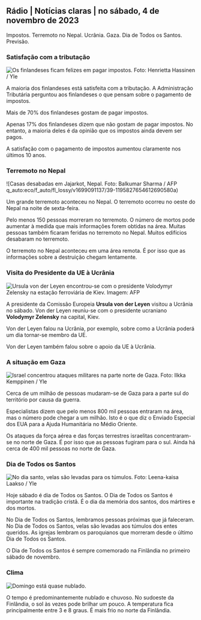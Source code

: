 ## Rádio \| Notícias claras \| no sábado, 4 de novembro de 2023

Impostos. Terremoto no Nepal. Ucrânia. Gaza. Dia de Todos os Santos. Previsão.

### Satisfação com a tributação

![Os finlandeses ficam felizes em pagar impostos. Foto: Henrietta Hassinen / Yle](https://images.cdn.yle.fi/image/upload/c_crop,h_3061,w_5443,x_0,y_226/ar_1.7777777777777777,c_fill,g_faces,h_675,w_1200/dpr_1.0/q_auto:eco/f_auto/fl_lossy/v1692510416/39-115736664dc9b0569c81)

A maioria dos finlandeses está satisfeita com a tributação. A Administração Tributária perguntou aos finlandeses o que pensam sobre o pagamento de impostos.

Mais de 70% dos finlandeses gostam de pagar impostos.

Apenas 17% dos finlandeses dizem que não gostam de pagar impostos. No entanto, a maioria deles é da opinião que os impostos ainda devem ser pagos.

A satisfação com o pagamento de impostos aumentou claramente nos últimos 10 anos.

### Terremoto no Nepal

![Casas desabadas em Jajarkot, Nepal. Foto: Balkumar Sharma / AFP q_auto:eco/f_auto/fl_lossy/v1699091137/39-1195827654612690580a)

Um grande terremoto aconteceu no Nepal. O terremoto ocorreu no oeste do Nepal na noite de sexta-feira.

Pelo menos 150 pessoas morreram no terremoto. O número de mortos pode aumentar à medida que mais informações forem obtidas na área. Muitas pessoas também ficaram feridas no terremoto no Nepal. Muitos edifícios desabaram no terremoto.

O terremoto no Nepal aconteceu em uma área remota. É por isso que as informações sobre a destruição chegam lentamente.

### Visita do Presidente da UE à Ucrânia

![Ursula von der Leyen encontrou-se com o presidente Volodymyr Zelensky na estação ferroviária de Kiev. Imagem: AFP](https://images.cdn.yle.fi/image/upload/c_crop,h_1687,w_3000,x_0,y_305/ar_1.777777777777777,c_fill,g_faces,h_675,w_1200/dpr_1.0/q_auto:eco/f_auto/fl_lossy/v1699098434/39-119583265462e51258c1)

A presidente da Comissão Europeia **Ursula von der Leyen** visitou a Ucrânia no sábado. Von der Leyen reuniu-se com o presidente ucraniano **Volodymyr Zelensky** na capital, Kiev.

Von der Leyen falou na Ucrânia, por exemplo, sobre como a Ucrânia poderá um dia tornar-se membro da UE.

Von der Leyen também falou sobre o apoio da UE à Ucrânia.

### A situação em Gaza

![Israel concentrou ataques militares na parte norte de Gaza. Foto: Ilkka Kemppinen / Yle](https://images.cdn.yle.fi/image/upload/c_crop,h_1121,w_1994,x_5,y_0/ar_1.7777777777777777,c_fill,g_faces,h_675,w_1200/dpr_1.0/q_auto:eco/f_auto/fl_lossy/v1699023208/39-1195711654506b2bc2d4)

Cerca de um milhão de pessoas mudaram-se de Gaza para a parte sul do território por causa da guerra.

Especialistas dizem que pelo menos 800 mil pessoas entraram na área, mas o número pode chegar a um milhão. Isto é o que diz o Enviado Especial dos EUA para a Ajuda Humanitária no Médio Oriente.

Os ataques da força aérea e das forças terrestres israelitas concentraram-se no norte de Gaza. É por isso que as pessoas fugiram para o sul. Ainda há cerca de 400 mil pessoas no norte de Gaza.

### Dia de Todos os Santos

![No dia santo, velas são levadas para os túmulos. Foto: Leena-kaisa Laakso / Yle](https://images.cdn.yle.fi/image/upload/c_crop,h_2268,w_4032,x_0,y_435/ar_1.7777777777777777,c_fill,g_faces,h_675,w_1200/dpr_1.0/q_auto:eco/f_auto/fl_lossy/v1699101771/39-119586665463c1d71d1c)

Hoje sábado é dia de Todos os Santos. O Dia de Todos os Santos é importante na tradição cristã. É o dia da memória dos santos, dos mártires e dos mortos.

No Dia de Todos os Santos, lembramos pessoas próximas que já faleceram. No Dia de Todos os Santos, velas são levadas aos túmulos dos entes queridos. As igrejas lembram os paroquianos que morreram desde o último Dia de Todos os Santos.

O Dia de Todos os Santos é sempre comemorado na Finlândia no primeiro sábado de novembro.

### Clima

![Domingo está quase nublado.](https://images.cdn.yle.fi/image/upload/c_crop,h_1080,w_1919,x_0,y_0/ar_1.7777777777777777,c_fill,g_faces,h_675,w_1200/dpr_1.0/q_auto:eco/f_auto/fl_lossy/v1699111715/39-1195891654662ff4432c)

O tempo é predominantemente nublado e chuvoso. No sudoeste da Finlândia, o sol às vezes pode brilhar um pouco. A temperatura fica principalmente entre 3 e 8 graus. É mais frio no norte da Finlândia.